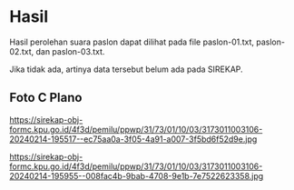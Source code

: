 # Hasil

Hasil perolehan suara paslon dapat dilihat pada file paslon-01.txt, paslon-02.txt, dan paslon-03.txt.

Jika tidak ada, artinya data tersebut belum ada pada SIREKAP.

## Foto C Plano

https://sirekap-obj-formc.kpu.go.id/4f3d/pemilu/ppwp/31/73/01/10/03/3173011003106-20240214-195517--ec75aa0a-3f05-4a91-a007-3f5bd6f52d9e.jpg

https://sirekap-obj-formc.kpu.go.id/4f3d/pemilu/ppwp/31/73/01/10/03/3173011003106-20240214-195955--008fac4b-9bab-4708-9e1b-7e7522623358.jpg
